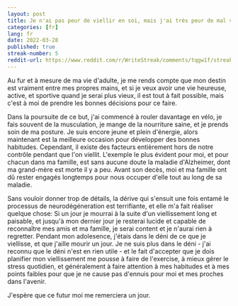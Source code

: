 ```yaml
---
layout: post
title: Je n'ai pas peur de viellir en soi, mais j'ai très peur de mal viellir
categories: [fr]
lang: fr
date: 2022-03-28
published: true
streak-number: 5
reddit-url: https://www.reddit.com/r/WriteStreak/comments/tqgw1f/streak_5_je_nai_pas_peur_de_viellir_en_soi_mais/
---
```

Au fur et à mesure de ma vie d'adulte, je me rends compte que mon destin est vraiment entre mes propres mains, et si je veux avoir une vie heureuse, active, et sportive quand je serai plus vieux, il est tout à fait possible, mais c'est à moi de prendre les bonnes décisions pour ce faire.

Dans la poursuite de ce but, j'ai commencé à rouler davantage en vélo, je fais souvent de la musculation, je mange de la nourriture saine, et je prends soin de ma posture. Je suis encore jeune et plein d'énergie, alors maintenant est la meilleure occasion pour développer des bonnes habitudes. Cependant, il existe des facteurs entièrement hors de notre contrôle pendant que l'on viellit. L'exemple le plus évident pour moi, et pour chacun dans ma famille, est sans aucune doute la maladie d'Alzheimer, dont ma grand-mère est morte il y a peu. Avant son decès, moi et ma famille ont dû rester engagés longtemps pour nous occuper d'elle tout au long de sa maladie.

Sans vouloir donner trop de détails, la dérive qui s'ensuit une fois entamé le processus de neurodégéneration est terrifiante, et elle m'a fait réaliser quelque chose: Si un jour je mourrai à la suite d'un viellissement long et paisable, et jusqu'à mon dernier jour je resterai lucide et capable de reconnaître mes amis et ma famille, je serai content et je n'aurai rien à regretter. Pendant mon adolesence, j'étais dans le déni de ce que je viellisse, et que j'aille mourir un jour. Je ne suis plus dans le déni - j'ai reconnu que le déni n'est en rien utile - et le fait d'accepter que je dois planifier mon viellissement me pousse à faire de l'exercise, à mieux gérer le stress quotidien, et généralement à faire attention à mes habitudes et à mes points faibles pour que je ne cause pas d'ennuis pour moi et mes proches dans l'avenir.

J'espère que ce futur moi me remerciera un jour.